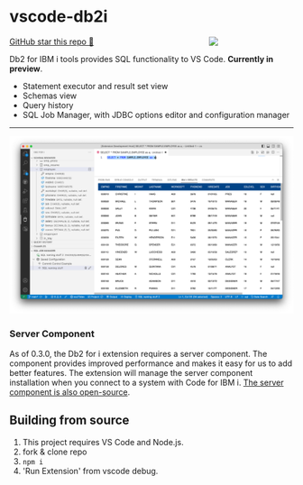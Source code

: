 # vscode-db2i

<img src="./media/logo.png" align="right" width="150px">

[GitHub star this repo 🌟](https://github.com/halcyon-tech/vscode-db2i)

Db2 for IBM i tools provides SQL functionality to VS Code. **Currently in preview**.

* Statement executor and result set view
* Schemas view
* Query history
* SQL Job Manager, with JDBC options editor and configuration manager

---

![](./media/main.png)

### Server Component

As of 0.3.0, the Db2 for i extension requires a server component. The component provides improved performance and makes it easy for us to add better features. The extension will manage the server component installation when you connect to a system with Code for IBM i. [The server component is also open-source](https://github.com/ThePrez/CodeForIBMiServer).

## Building from source

1. This project requires VS Code and Node.js.
2. fork & clone repo
3. `npm i`
4. 'Run Extension' from vscode debug.